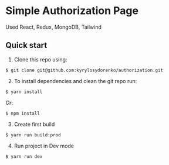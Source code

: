 # Simple Authorization Page

Used React, Redux, MongoDB, Tailwind

## Quick start

1. Clone this repo using:
  ```shell
  $ git clone git@github.com:kyrylosydorenko/authorization.git
  ```

2. To install dependencies and clean the git repo run:

  ```shell
  $ yarn install
  ```

  *Or*:

  ```shell
  $ npm install
  ```
3. Create first build

  ```shell
  $ yarn run build:prod
  ```
4. Run project in Dev mode

  ```shell
  $ yarn run dev
  ```
